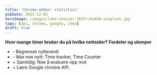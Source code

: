 ```yaml
---
title: 'Chrome-addon: statistics'
pubDate: 2013-12-03
heroImage: /images/luke-chesser-JKUTrJ4vK00-unsplash.jpg
tags: [api, chrome, google, idea]
draft: true
---
```


**Hvor mange timer bruker du på hvilke nettsider?** **Fordeler og ulemper**

- \- Begrenset nytteverdi
- \- Ikke noe nytt: Time tracker, Time Counter
- \+ Samtidig: Noe å evaluere opp mot
- \+ Lære Google chrome API.
